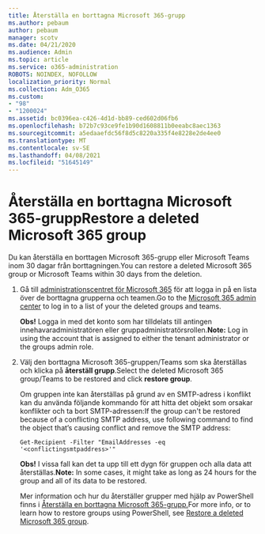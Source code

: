 ```yaml
---
title: Återställa en borttagna Microsoft 365-grupp
ms.author: pebaum
author: pebaum
manager: scotv
ms.date: 04/21/2020
ms.audience: Admin
ms.topic: article
ms.service: o365-administration
ROBOTS: NOINDEX, NOFOLLOW
localization_priority: Normal
ms.collection: Adm_O365
ms.custom:
- "98"
- "1200024"
ms.assetid: bc0396ea-c426-4d1d-bb89-ced602d06fb6
ms.openlocfilehash: b72b7c93ce9fe1b90d1608811b0eeabc8aec1363
ms.sourcegitcommit: a5edaaefdc56f8d5c8220a335f4e8228e2de4ee0
ms.translationtype: MT
ms.contentlocale: sv-SE
ms.lasthandoff: 04/08/2021
ms.locfileid: "51645149"
---
```

# <a name="restore-a-deleted-microsoft-365-group"></a><span data-ttu-id="5b82f-102">Återställa en borttagna Microsoft 365-grupp</span><span class="sxs-lookup"><span data-stu-id="5b82f-102">Restore a deleted Microsoft 365 group</span></span>

<span data-ttu-id="5b82f-103">Du kan återställa en borttagen Microsoft 365-grupp eller Microsoft Teams inom 30 dagar från borttagningen.</span><span class="sxs-lookup"><span data-stu-id="5b82f-103">You can restore a deleted Microsoft 365 group or Microsoft Teams within 30 days from the deletion.</span></span>

1. <span data-ttu-id="5b82f-104">Gå till [administrationscentret för Microsoft 365](https://aka.ms/RestoreDeletedGroup) för att logga in på en lista över de borttagna grupperna och teamen.</span><span class="sxs-lookup"><span data-stu-id="5b82f-104">Go to the [Microsoft 365 admin center](https://aka.ms/RestoreDeletedGroup) to log in to a list of your the deleted groups and teams.</span></span>

    <span data-ttu-id="5b82f-105">**Obs!** Logga in med det konto som har tilldelats till antingen innehavaradministratören eller gruppadministratörsrollen.</span><span class="sxs-lookup"><span data-stu-id="5b82f-105">**Note:** Log in using the account that is assigned to either the tenant administrator or the groups admin role.</span></span>

1. <span data-ttu-id="5b82f-106">Välj den borttagna Microsoft 365-gruppen/Teams som ska återställas och klicka på **återställ grupp**.</span><span class="sxs-lookup"><span data-stu-id="5b82f-106">Select the deleted Microsoft 365 group/Teams to be restored and click **restore group**.</span></span>

    <span data-ttu-id="5b82f-107">Om gruppen inte kan återställas på grund av en SMTP-adress i konflikt kan du använda följande kommando för att hitta det objekt som orsakar konflikter och ta bort SMTP-adressen:</span><span class="sxs-lookup"><span data-stu-id="5b82f-107">If the group can't be restored because of a conflicting SMTP address, use following command to find the object that’s causing conflict and remove the SMTP address:</span></span>

    `Get-Recipient -Filter "EmailAddresses -eq '<conflictingsmtpaddress>'"`

    <span data-ttu-id="5b82f-108">**Obs!** I vissa fall kan det ta upp till ett dygn för gruppen och alla data att återställas.</span><span class="sxs-lookup"><span data-stu-id="5b82f-108">**Note:** In some cases, it might take as long as 24 hours for the group and all of its data to be restored.</span></span>

    <span data-ttu-id="5b82f-109">Mer information och hur du återställer grupper med hjälp av PowerShell finns i [Återställa en borttagna Microsoft 365-grupp.](https://go.microsoft.com/fwlink/?linkid=867802)</span><span class="sxs-lookup"><span data-stu-id="5b82f-109">For more info, or to learn how to restore groups using PowerShell, see [Restore a deleted Microsoft 365 group](https://go.microsoft.com/fwlink/?linkid=867802).</span></span>